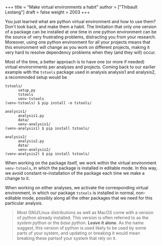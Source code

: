 +++
title = "Make virtual environments a habit"
author = ["Thibault Lestang"]
draft = false
weight = 2003
+++

You just learned what are python virtual environment and how to use them? Don't look back, and make them a habit.
The limitation that only one version of a package can be installed at one time in one python environment can be the source
of very frustrating problems, distracting you from your research.
Moreover, using one python environment for all your projects means that this environment will change as you work on different projects,
making it very hard to resolve dependency problems when they (and they will) occur.

Most of the time, a better approach is to have one (or more if needed) virtual envirornments per analyses and projects.
Coming back to our earlier example with the `tstools` package used in analysis analysis1 and analysis2, a recommnded setup
would be

```text
tstools/
      setup.py
      tstools
      venv-tstools
(venv-tstools) $ pip install -e tstools/

analysis1/
      analysis1.py
      data/
      venv-analysis1/
(venv-analysis1) $ pip install tstools/

analysis2/
      analysis2.py
      data/
      venv-analysis2/
(venv-analysis2) $ pip install tstools/
```

When working on the package itself, we work within the virtual environment `venv-tstools`, in
which the package is installed in editable mode. In this way, we avoid constant re-installation
of the package each time we make a change to it.

When working on either analyses, we activate the corresponding virtual environment, in which
our package `tstools` is installed in normal, non-editable mode, possibly along all the
other packages that we need for this particular analysis.

> Most GNU/Linux distributions as well as MacOS come with a version of python already installed.
> This version is often referred to as the _system python_ or the _base python_. **Leave it alone**.
> As the name suggest, this version of python is used likely to be used by some parts of your system,
> and updating or breaking it would mean breaking these partsof your system that rely on it.
